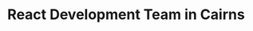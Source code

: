 ---
title: React Development Team in Cairns
permalink: /landings/react-developer-cairns
technology: React
location: Cairns
---